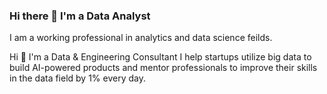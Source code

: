 ### Hi there 👋 I'm a Data Analyst
I am a working professional in analytics and data science feilds.

Hi 👋 I'm a Data & Engineering Consultant
I help startups utilize big data to build AI-powered products and mentor professionals to improve their skills in the data field by 1% every day.

<!--
**dipakwanere/dipakwanere** is a ✨ _special_ ✨ repository because its `README.md` (this file) appears on your GitHub profile.

Here are some ideas to get you started:

- 🔭 I’m currently working on ...
- 🌱 I’m currently learning ...
- 👯 I’m looking to collaborate on ...
- 🤔 I’m looking for help with ...
- 💬 Ask me about ...
- 📫 How to reach me: ...
- 😄 Pronouns: ...
- ⚡ Fun fact: ...
-->
